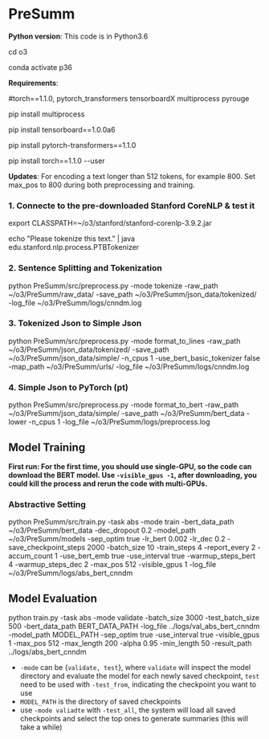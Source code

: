 # PreSumm

**Python version**: This code is in Python3.6

cd o3

conda activate p36

**Requirements**: 

#torch==1.1.0, pytorch_transformers tensorboardX multiprocess pyrouge

pip install multiprocess

pip install tensorboard==1.0.0a6

pip install pytorch-transformers==1.1.0

pip install torch==1.1.0 --user

**Updates**: For encoding a text longer than 512 tokens, for example 800. Set max_pos to 800 during both preprocessing and training.

### 1.  Connecte to the pre-downloaded Stanford CoreNLP & test it
export CLASSPATH=~/o3/stanford/stanford-corenlp-3.9.2.jar

echo "Please tokenize this text." | java edu.stanford.nlp.process.PTBTokenizer

### 2.   Sentence Splitting and Tokenization
python PreSumm/src/preprocess.py  -mode tokenize  -raw_path ~/o3/PreSumm/raw_data/ -save_path ~/o3/PreSumm/json_data/tokenized/  -log_file ~/o3/PreSumm/logs/cnndm.log

### 3.  Tokenized Json to Simple Json 
python PreSumm/src/preprocess.py  -mode format_to_lines  -raw_path ~/o3/PreSumm/json_data/tokenized/  -save_path ~/o3/PreSumm/json_data/simple/  -n_cpus 1  -use_bert_basic_tokenizer false  -map_path ~/o3/PreSumm/urls/  -log_file ~/o3/PreSumm/logs/cnndm.log

### 4.  Simple Json to PyTorch (pt)
python PreSumm/src/preprocess.py -mode format_to_bert -raw_path ~/o3/PreSumm/json_data/simple/ -save_path ~/o3/PreSumm/bert_data  -lower -n_cpus 1 -log_file ~/o3/PreSumm/logs/preprocess.log

## Model Training

**First run: For the first time, you should use single-GPU, so the code can download the BERT model. Use ``-visible_gpus -1``, after downloading, you could kill the process and rerun the code with multi-GPUs.**

### Abstractive Setting
python PreSumm/src/train.py  -task abs -mode train -bert_data_path ~/o3/PreSumm/bert_data -dec_dropout 0.2  -model_path ~/o3/PreSumm/models -sep_optim true -lr_bert 0.002 -lr_dec 0.2 -save_checkpoint_steps 2000 -batch_size 10 -train_steps 4 -report_every 2 -accum_count 1 -use_bert_emb true -use_interval true -warmup_steps_bert 4 -warmup_steps_dec 2 -max_pos 512 -visible_gpus 1  -log_file ~/o3/PreSumm/logs/abs_bert_cnndm

## Model Evaluation
 python train.py -task abs -mode validate -batch_size 3000 -test_batch_size 500 -bert_data_path BERT_DATA_PATH -log_file ../logs/val_abs_bert_cnndm -model_path MODEL_PATH -sep_optim true -use_interval true -visible_gpus 1 -max_pos 512 -max_length 200 -alpha 0.95 -min_length 50 -result_path ../logs/abs_bert_cnndm 

* `-mode` can be {`validate, test`}, where `validate` will inspect the model directory and evaluate the model for each newly saved checkpoint, `test` need to be used with `-test_from`, indicating the checkpoint you want to use
* `MODEL_PATH` is the directory of saved checkpoints
* use `-mode valiadte` with `-test_all`, the system will load all saved checkpoints and select the top ones to generate summaries (this will take a while)


